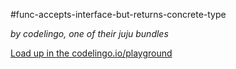 #func-accepts-interface-but-returns-concrete-type

_by codelingo, one of their juju bundles_


[Load up in the codelingo.io/playground](https://codelingo.io/playground/?repo=github.com/codelingo/hub&dir=tenets/codelingo/juju/func-accepts-interface-but-returns-concrete-type&tenet=codelingo/juju/func-accepts-interface-but-returns-concrete-type)
